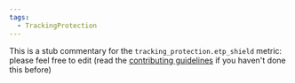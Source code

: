 ```yaml
---
tags:
  - TrackingProtection
---
```


This is a stub commentary for the `tracking_protection.etp_shield` metric: please feel free to edit (read the
[contributing guidelines](https://github.com/mozilla/glean-annotations/blob/main/CONTRIBUTING.md)
if you haven't done this before)
